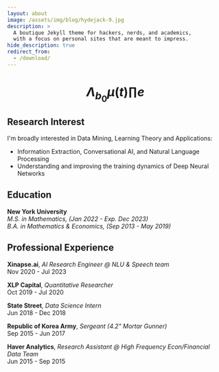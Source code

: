 ```yaml
---
layout: about
image: /assets/img/blog/hydejack-9.jpg
description: >
  A boutique Jekyll theme for hackers, nerds, and academics,
  with a focus on personal sites that are meant to impress.
hide_description: true
redirect_from:
  - /download/
---
```


# <span style="color:white">$$ $$</span> $$ \Lambda_{b_0}\mu(t) \prod e $$ $$ $$

<!--author-->

## Research Interest

I'm broadly interested in Data Mining, Learning Theory and Applications:
- Information Extraction, Conversational AI, and Natural Language Processing
- Understanding and improving the training dynamics of Deep Neural Networks 	

## Education

**New York University**\
*M.S. in Mathematics, (Jan 2022 - Exp. Dec 2023)*\
*B.A. in Mathematics & Economics, (Sep 2013 - May 2019)*

## Professional Experience

**Xinapse.ai**, *AI Research Engineer @ NLU & Speech team*\
Nov 2020 - Jul 2023

**XLP Capital**, *Quantitative Researcher*\
Oct 2019 - Jul 2020

**State Street**, *Data Science Intern*\
Jun 2018 - Dec 2018

**Republic of Korea Army**, *Sergeant (4.2" Mortar Gunner)*\
Sep 2015 - Jun 2017

**Haver Analytics**, *Research Assistant @ High Frequency Econ/Financial Data Team*\
Jun 2015 - Sep 2015


[blog]: /
[portfolio]: https://hydejack.com/examples/
[resume]: https://hydejack.com/resume/
[download]: https://hydejack.com/download/
[welcome]: https://hydejack.com/
[forms]: https://hydejack.com/forms-by-example/

[features]: #features
[news]: #build-an-audience
[syntax]: syntax-highlighting
[latex]: #beautiful-math
[dark]: https://hydejack.com/blog/hydejack/2018-09-01-introducing-dark-mode/
[search]: https://hydejack.com/#_search-input
[grid]: https://hydejack.com/blog/hydejack/

[lic]: LICENSE.md
[pro]: licenses/PRO.md
[docs]: docs/README.md
[ofln]: docs/advanced.md#enabling-offline-support
[math]: docs/writing.md#adding-math

[kit]: https://github.com/hydecorp/hydejack-starter-kit/releases
[src]: https://github.com/hydecorp/hydejack
[gem]: https://rubygems.org/gems/jekyll-theme-hydejack
[buy]: https://gum.co/nuOluY

[gpss]: https://developers.google.com/speed/pagespeed/insights/?url=https%3A%2F%2Fhydejack.com%2Fdocs%2F
[rouge]: http://rouge.jneen.net
[katex]: https://khan.github.io/KaTeX/
[mathjax]: https://www.mathjax.org/
[tinyletter]: https://tinyletter.com/
